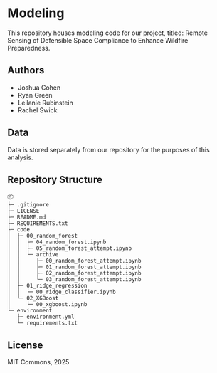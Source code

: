 # Modeling

This repository houses modeling code for our project, titled: Remote Sensing of Defensible Space Compliance to Enhance Wildfire Preparedness.

## Authors

- Joshua Cohen
- Ryan Green
- Leilanie Rubinstein
- Rachel Swick

## Data

Data is stored separately from our repository for the purposes of this analysis.

## Repository Structure

```
📦 
├─ .gitignore
├─ LICENSE
├─ README.md
├─ REQUIREMENTS.txt
├─ code
│  ├─ 00_random_forest
│  │  ├─ 04_random_forest.ipynb
│  │  ├─ 05_random_forest_attempt.ipynb
│  │  └─ archive
│  │     ├─ 00_random_forest_attempt.ipynb
│  │     ├─ 01_random_forest_attempt.ipynb
│  │     ├─ 02_random_forest_attempt.ipynb
│  │     └─ 03_random_forest_attempt.ipynb
│  ├─ 01_ridge_regression
│  │  └─ 00_ridge_classifier.ipynb
│  └─ 02_XGBoost
│     └─ 00_xgboost.ipynb
└─ environment
   ├─ environment.yml
   └─ requirements.txt
```

## License

MIT Commons, 2025
